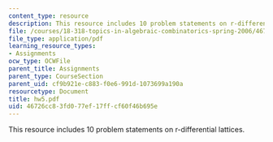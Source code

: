 ```yaml
---
content_type: resource
description: This resource includes 10 problem statements on r-differential lattices.
file: /courses/18-318-topics-in-algebraic-combinatorics-spring-2006/46726cc83fd077ef17ffcf60f46b695e_hw5.pdf
file_type: application/pdf
learning_resource_types:
- Assignments
ocw_type: OCWFile
parent_title: Assignments
parent_type: CourseSection
parent_uid: cf9b921e-c883-f0e6-991d-1073699a190a
resourcetype: Document
title: hw5.pdf
uid: 46726cc8-3fd0-77ef-17ff-cf60f46b695e
---
```

This resource includes 10 problem statements on r-differential lattices.

